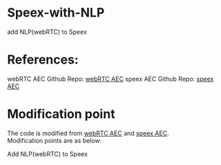 # Speex-with-NLP
add NLP(webRTC) to Speex

# References: 

webRTC AEC Github Repo: [webRTC AEC](https://github.com/YAN-sysbest/WebRTC-AEC)
speex AEC Github Repo: [speex AEC](https://github.com/echocatzh/SPEEX-AEC-python)


# Modification point
The code is modified from [webRTC AEC](https://github.com/YAN-sysbest/WebRTC-AEC) and [speex AEC](https://github.com/echocatzh/SPEEX-AEC-python).  
Modification points are as below:

Add NLP(webRTC) to Speex
